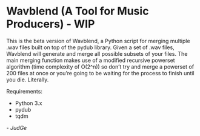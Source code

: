 <h1>Wavblend (A Tool for Music Producers) - WIP</h1>

This is the beta version of Wavblend, a Python script for merging multiple .wav files built on top of the pydub library. Given a set of .wav files, Wavblend will generate and merge all possible subsets of your files. The main merging function makes use of a modified recursive powerset algorithm (time complexity of O(2^n)) so don’t try and merge a powerset of 200 files at once or you’re going to be waiting for the process to finish until you die. Literally.

Requirements:
- Python 3.x
- pydub
- tqdm

<i>- JudGe</i>


